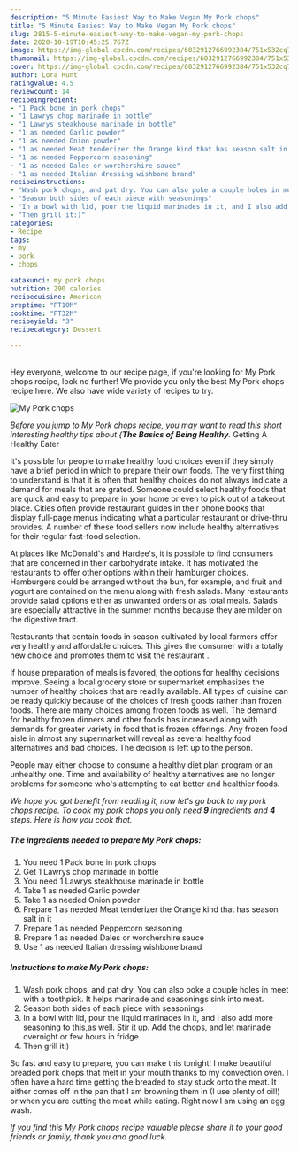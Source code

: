 ```yaml
---
description: "5 Minute Easiest Way to Make Vegan My Pork chops"
title: "5 Minute Easiest Way to Make Vegan My Pork chops"
slug: 2815-5-minute-easiest-way-to-make-vegan-my-pork-chops
date: 2020-10-19T10:45:25.767Z
image: https://img-global.cpcdn.com/recipes/6032912766992384/751x532cq70/my-pork-chops-recipe-main-photo.jpg
thumbnail: https://img-global.cpcdn.com/recipes/6032912766992384/751x532cq70/my-pork-chops-recipe-main-photo.jpg
cover: https://img-global.cpcdn.com/recipes/6032912766992384/751x532cq70/my-pork-chops-recipe-main-photo.jpg
author: Lora Hunt
ratingvalue: 4.5
reviewcount: 14
recipeingredient:
- "1 Pack bone in pork chops"
- "1 Lawrys chop marinade in bottle"
- "1 Lawrys steakhouse marinade in bottle"
- "1 as needed Garlic powder"
- "1 as needed Onion powder"
- "1 as needed Meat tenderizer the Orange kind that has season salt in it"
- "1 as needed Peppercorn seasoning"
- "1 as needed Dales or worchershire sauce"
- "1 as needed Italian dressing wishbone brand"
recipeinstructions:
- "Wash pork chops, and pat dry. You can also poke a couple holes in meet with a toothpick. It helps marinade and seasonings sink into meat."
- "Season both sides of each piece with seasonings"
- "In a bowl with lid, pour the liquid marinades in it, and I also add more seasoning to this,as well. Stir it up. Add the chops, and let marinade overnight or few hours in fridge."
- "Then grill it:)"
categories:
- Recipe
tags:
- my
- pork
- chops

katakunci: my pork chops 
nutrition: 290 calories
recipecuisine: American
preptime: "PT10M"
cooktime: "PT32M"
recipeyield: "3"
recipecategory: Dessert

---
```

<br>
Hey everyone, welcome to our recipe page, if you're looking for My Pork chops recipe, look no further! We provide you only the best My Pork chops recipe here. We also have wide variety of recipes to try.
<br>


![My Pork chops](https://img-global.cpcdn.com/recipes/6032912766992384/751x532cq70/my-pork-chops-recipe-main-photo.jpg)

<i>Before you jump to My Pork chops recipe, you may want to read this short interesting healthy tips about {<strong>The Basics of Being Healthy</strong>.</i>
Getting A Healthy Eater

It's possible for people to make healthy food choices even if they simply have a brief period in which to prepare their own foods. The very first thing to understand is that it is often that healthy choices do not always indicate a demand for meals that are grated. Someone could select healthy foods that are quick and easy to prepare in your home or even to pick out of a takeout place. Cities often provide restaurant guides in their phone books that display full-page menus indicating what a particular restaurant or drive-thru provides. A number of these food sellers now include healthy alternatives for their regular fast-food selection.

At places like McDonald's and Hardee's, it is possible to find consumers that are concerned in their carbohydrate intake.  It has motivated the restaurants to offer other options within their hamburger choices. Hamburgers could be arranged without the bun, for example, and fruit and yogurt are contained on the menu along with fresh salads. Many restaurants provide salad options either as unwanted orders or as total meals.  Salads are especially attractive in the summer months because they are milder on the digestive tract.

Restaurants that contain foods in season cultivated by local farmers offer very healthy and affordable choices.  This gives the consumer with a totally new choice and promotes them to visit the restaurant .

If house preparation of meals is favored, the options for healthy decisions improve. Seeing a local grocery store or supermarket emphasizes the number of healthy choices that are readily available.  All types of cuisine can be ready quickly because of the choices of fresh goods rather than frozen foods. There are many choices among frozen foods as well. The demand for healthy frozen dinners and other foods has increased along with demands for greater variety in food that is frozen offerings. Any frozen food aisle in almost any supermarket will reveal as several healthy food alternatives and bad choices. The decision is left up to the person.

People may either choose to consume a healthy diet plan program or an unhealthy one. Time and availability of healthy alternatives are no longer problems for someone who's attempting to eat better and healthier foods.


<i>We hope you got benefit from reading it, now let's go back to my pork chops recipe. To cook my pork chops you only need <strong>9</strong> ingredients and <strong>4</strong> steps. Here is how you cook that.
</i>

##### The ingredients needed to prepare My Pork chops:

1. You need 1 Pack bone in pork chops
1. Get 1 Lawrys chop marinade in bottle
1. You need 1 Lawrys steakhouse marinade in bottle
1. Take 1 as needed Garlic powder
1. Take 1 as needed Onion powder
1. Prepare 1 as needed Meat tenderizer the Orange kind that has season salt in it
1. Prepare 1 as needed Peppercorn seasoning
1. Prepare 1 as needed Dales or worchershire sauce
1. Use 1 as needed Italian dressing wishbone brand


##### Instructions to make My Pork chops:

1. Wash pork chops, and pat dry. You can also poke a couple holes in meet with a toothpick. It helps marinade and seasonings sink into meat.
1. Season both sides of each piece with seasonings
1. In a bowl with lid, pour the liquid marinades in it, and I also add more seasoning to this,as well. Stir it up. Add the chops, and let marinade overnight or few hours in fridge.
1. Then grill it:)


So fast and easy to prepare, you can make this tonight! I make beautiful breaded pork chops that melt in your mouth thanks to my convection oven. I often have a hard time getting the breaded to stay stuck onto the meat. It either comes off in the pan that I am browning them in (I use plenty of oil!) or when you are cutting the meat while eating. Right now I am using an egg wash. 

<i>If you find this My Pork chops recipe valuable please share it to your good friends or family, thank you and good luck.</i>
